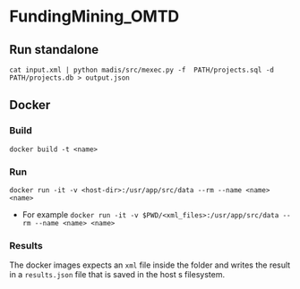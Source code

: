 # FundingMining_OMTD

## Run standalone

`cat input.xml | python madis/src/mexec.py -f  PATH/projects.sql -d PATH/projects.db > output.json`

## Docker
### Build 
`docker build -t <name>`

### Run 
`docker run -it -v <host-dir>:/usr/app/src/data --rm --name <name> <name>`

- For example
`docker run -it -v $PWD/<xml_files>:/usr/app/src/data --rm --name <name> <name>`

### Results 
The docker images expects an `xml` file inside the folder and writes the result in a `results.json` file that is saved in the host
s filesystem.
